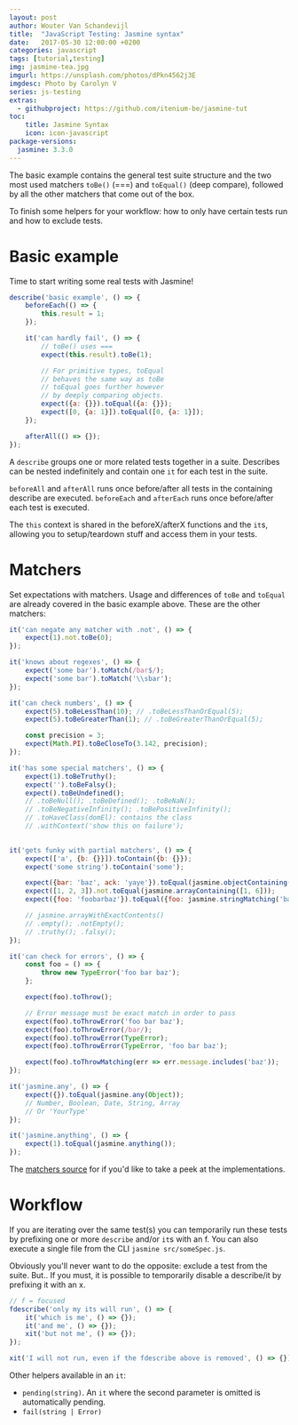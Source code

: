 ```yaml
---
layout: post
author: Wouter Van Schandevijl
title:  "JavaScript Testing: Jasmine syntax"
date:   2017-05-30 12:00:00 +0200
categories: javascript
tags: [tutorial,testing]
img: jasmine-tea.jpg
imgurl: https://unsplash.com/photos/dPkn4562j3E
imgdesc: Photo by Carolyn V
series: js-testing
extras:
  - githubproject: https://github.com/itenium-be/jasmine-tut
toc:
    title: Jasmine Syntax
    icon: icon-javascript
package-versions:
  jasmine: 3.3.0
---
```


The basic example contains the general test suite structure and the 
two most used matchers `toBe()` (===) and `toEqual()` (deep compare),
followed by all the other matchers that come out of the box.

To finish some helpers for your workflow: how to only have certain
tests run and how to exclude tests.

<!--more-->

# Basic example

Time to start writing some real tests with Jasmine!

```js
describe('basic example', () => {
    beforeEach(() => {
        this.result = 1;
    });

    it('can hardly fail', () => {
        // toBe() uses ===
        expect(this.result).toBe(1);

        // For primitive types, toEqual
        // behaves the same way as toBe
        // toEqual goes further however
        // by deeply comparing objects.
        expect({a: {}}).toEqual({a: {}});
        expect([0, {a: 1}]).toEqual([0, {a: 1}]);
    });

    afterAll(() => {});
});
```

A `describe` groups one or more related tests together in a suite. Describes can be nested indefinitely
and contain one `it` for each test in the suite.

`beforeAll` and `afterAll` runs once before/after all tests in the containing describe are executed.
`beforeEach` and `afterEach` runs once before/after each test is executed.

The `this` context is shared in the beforeX/afterX functions and the `it`s, allowing you to setup/teardown stuff
and access them in your tests.




# Matchers

Set expectations with matchers. Usage and differences of `toBe` and `toEqual` are already covered
in the basic example above. These are the other matchers:

```js
it('can negate any matcher with .not', () => {
    expect(1).not.toBe(0);
});

it('knows about regexes', () => {
    expect('some bar').toMatch(/bar$/);
    expect('some bar').toMatch('\\sbar');
});

it('can check numbers', () => {
    expect(5).toBeLessThan(10); // .toBeLessThanOrEqual(5);
    expect(5).toBeGreaterThan(1); // .toBeGreaterThanOrEqual(5);

    const precision = 3;
    expect(Math.PI).toBeCloseTo(3.142, precision);
});

it('has some special matchers', () => {
    expect(1).toBeTruthy();
    expect('').toBeFalsy();
    expect().toBeUndefined();
    // .toBeNull(); .toBeDefined(); .toBeNaN();
    // .toBeNegativeInfinity(); .toBePositiveInfinity();
    // .toHaveClass(domEl): contains the class
    // .withContext('show this on failure');
    

it('gets funky with partial matchers', () => {
    expect(['a', {b: {}}]).toContain({b: {}});
    expect('some string').toContain('some');

    expect({bar: 'baz', ack: 'yaye'}).toEqual(jasmine.objectContaining({bar: 'baz'}));
    expect([1, 2, 3]).not.toEqual(jasmine.arrayContaining([1, 6]));
    expect({foo: 'foobarbaz'}).toEqual({foo: jasmine.stringMatching('baz$')});

    // jasmine.arrayWithExactContents()
    // .empty(); .notEmpty();
    // .truthy(); .falsy();
});

it('can check for errors', () => {
    const foo = () => {
        throw new TypeError('foo bar baz');
    };

    expect(foo).toThrow();

    // Error message must be exact match in order to pass
    expect(foo).toThrowError('foo bar baz');
    expect(foo).toThrowError(/bar/);
    expect(foo).toThrowError(TypeError);
    expect(foo).toThrowError(TypeError, 'foo bar baz');

    expect(foo).toThrowMatching(err => err.message.includes('baz'));
});

it('jasmine.any', () => {
    expect({}).toEqual(jasmine.any(Object));
    // Number, Boolean, Date, String, Array
    // Or 'YourType'
});

it('jasmine.anything', () => {
    expect(1).toEqual(jasmine.anything());
});

```

The [matchers source][jasmine-matchers] for if you'd like to take a peek at the implementations.




# Workflow

If you are iterating over the same test(s) you can temporarily run these tests by prefixing
one or more `describe` and/or `it`s with an f.
You can also execute a single file from the CLI `jasmine src/someSpec.js`.

Obviously you'll never want to do the opposite: exclude a test from the suite. But.. If you must, it is possible
to temporarily disable a describe/it by prefixing it with an x.

```js
// f = focused
fdescribe('only my its will run', () => {
    it('which is me', () => {});
    it('and me', () => {});
    xit('but not me', () => {});
});

xit('I will not run, even if the fdescribe above is removed', () => {});
```

Other helpers available in an `it`:
- `pending(string)`. An `it` where the second parameter is omitted is automatically pending.
- `fail(string | Error)`



[jasmine-matchers]: https://github.com/jasmine/jasmine/blob/master/src/core/matchers
